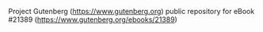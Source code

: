 Project Gutenberg (https://www.gutenberg.org) public repository for eBook #21389 (https://www.gutenberg.org/ebooks/21389)
